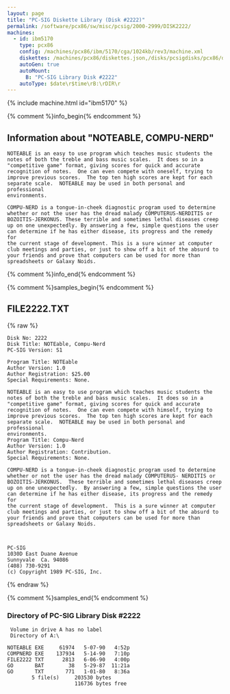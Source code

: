 ```yaml
---
layout: page
title: "PC-SIG Diskette Library (Disk #2222)"
permalink: /software/pcx86/sw/misc/pcsig/2000-2999/DISK2222/
machines:
  - id: ibm5170
    type: pcx86
    config: /machines/pcx86/ibm/5170/cga/1024kb/rev3/machine.xml
    diskettes: /machines/pcx86/diskettes.json,/disks/pcsigdisks/pcx86/diskettes.json
    autoGen: true
    autoMount:
      B: "PC-SIG Library Disk #2222"
    autoType: $date\r$time\rB:\rDIR\r
---
```


{% include machine.html id="ibm5170" %}

{% comment %}info_begin{% endcomment %}

## Information about "NOTEABLE, COMPU-NERD"

    NOTEABLE is an easy to use program which teaches music students the
    notes of both the treble and bass music scales.  It does so in a
    "competitive game" format, giving scores for quick and accurate
    recognition of notes.  One can even compete with oneself, trying to
    improve previous scores.  The top ten high scores are kept for each
    separate scale.  NOTEABLE may be used in both personal and professional
    environments.
    
    COMPU-NERD is a tongue-in-cheek diagnostic program used to determine
    whether or not the user has the dread malady COMPUTERUS-NERDITIS or
    BOZOITIS-JERKONUS. These terrible and sometimes lethal diseases creep
    up on one unexpectedly. By answering a few, simple questions the user
    can determine if he has either disease, its progress and the remedy for
    the current stage of development. This is a sure winner at computer
    club meetings and parties, or just to show off a bit of the absurd to
    your friends and prove that computers can be used for more than
    spreadsheets or Galaxy Noids.
{% comment %}info_end{% endcomment %}

{% comment %}samples_begin{% endcomment %}

## FILE2222.TXT

{% raw %}
```
Disk No: 2222                                                           
Disk Title: NOTEable, Compu-Nerd                                        
PC-SIG Version: S1                                                      
                                                                        
Program Title: NOTEable                                                 
Author Version: 1.0                                                     
Author Registration: $25.00                                             
Special Requirements: None.                                             
                                                                        
NOTEABLE is an easy to use program which teaches music students the     
notes of both the treble and bass music scales.  It does so in a        
"competitive game" format, giving scores for quick and accurate         
recognition of notes.  One can even compete with himself, trying to     
improve previous scores.  The top ten high scores are kept for each     
separate scale.  NOTEABLE may be used in both personal and professional 
environments.                                                           
Program Title: Compu-Nerd                                               
Author Version: 1.0                                                     
Author Registration: Contribution.                                      
Special Requirements: None.                                             
                                                                        
COMPU-NERD is a tongue-in-cheek diagnostic program used to determine    
whether or not the user has the dread malady COMPUTERUS- NERDITIS or    
BOZOITIS-JERKONUS.  These terrible and sometimes lethal diseases creep  
up on one unexpectedly.  By answering a few, simple questions the user  
can determine if he has either disease, its progress and the remedy for 
the current stage of development.  This is a sure winner at computer    
club meetings and parties, or just to show off a bit of the absurd to   
your friends and prove that computers can be used for more than         
spreadsheets or Galaxy Noids.                                           
                                                                        
                                                                        
                                                                        
PC-SIG                                                                  
1030D East Duane Avenue                                                 
Sunnyvale  Ca. 94086                                                    
(408) 730-9291                                                          
(c) Copyright 1989 PC-SIG, Inc.                                         
```
{% endraw %}

{% comment %}samples_end{% endcomment %}

### Directory of PC-SIG Library Disk #2222

     Volume in drive A has no label
     Directory of A:\

    NOTEABLE EXE     61974   5-07-90   4:52p
    COMPNERD EXE    137934   5-14-90   7:10p
    FILE2222 TXT      2813   6-06-90   4:00p
    GO       BAT        38   5-29-87  11:21a
    GO       TXT       771   1-01-80   8:36a
            5 file(s)     203530 bytes
                          116736 bytes free
